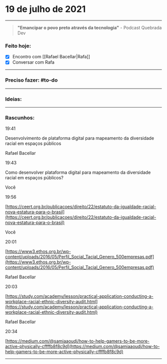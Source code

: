 # 19 de julho de 2021

----

> **"Emancipar o povo preto através da tecnologia"**
\- Podcast Quebrada Dev

### Feito hoje:
- [x] Encontro com [[Rafael Bacellar|Rafa]]
- [x] Conversar com Rafa

---

### Preciso fazer: #to-do


---

### Ideias:


---

### Rascunhos:

19:41

Desenvolvimento de plataforma digital para mapeamento da diversidade racial em espaços públicos

Rafael Bacellar

19:43

Como desenvolver plataforma digital para mapeamento da diversidade racial em espaços públicos?

Você

19:56

[https://ceert.org.br/publicacoes/direito/22/estatuto-da-igualdade-racial-nova-estatura-para-o-brasil](https://ceert.org.br/publicacoes/direito/22/estatuto-da-igualdade-racial-nova-estatura-para-o-brasil)

Você

20:01

[https://www3.ethos.org.br/wp-content/uploads/2016/05/Perfil_Social_Tacial_Genero_500empresas.pdf](https://www3.ethos.org.br/wp-content/uploads/2016/05/Perfil_Social_Tacial_Genero_500empresas.pdf)

Rafael Bacellar

20:03

[https://study.com/academy/lesson/practical-application-conducting-a-workplace-racial-ethnic-diversity-audit.html](https://study.com/academy/lesson/practical-application-conducting-a-workplace-racial-ethnic-diversity-audit.html)

Rafael Bacellar

20:34

[https://medium.com/@samiaaoudj/how-to-help-gamers-to-be-more-active-physically-cffffb8f8c9d](https://medium.com/@samiaaoudj/how-to-help-gamers-to-be-more-active-physically-cffffb8f8c9d)

---

